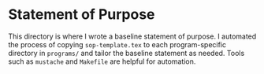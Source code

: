 # Statement of Purpose

This directory is where I wrote a baseline statement of purpose.
I automated the process of copying `sop-template.tex` to each program-specific directory in `programs/` and tailor the baseline statement as needed.
Tools such as `mustache` and `Makefile` are helpful for automation.
